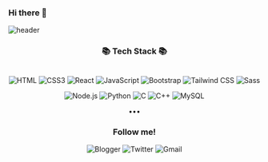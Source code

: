### Hi there 👋

![header](https://capsule-render.vercel.app/api?type=waving&color=auto&height=300&section=header&text=Minju%20Moon&fontSize=90)
<div align="center">
  

  
  
### 📚 Tech Stack 📚 
<br>
<img alt="HTML" src ="https://img.shields.io/badge/HTML-E34F26.svg?&style=for-the-badge&logo=HTML5&logoColor=white"/> <img alt="CSS3" src ="https://img.shields.io/badge/CSS-1572B6.svg?&style=for-the-badge&logo=CSS3&logoColor=white"/> <img alt="React" src ="https://img.shields.io/badge/React-61DAFB.svg?&style=for-the-badge&logo=React&logoColor=white"/> <img alt="JavaScript" src ="https://img.shields.io/badge/JavaScript-F7DF1E.svg?&style=for-the-badge&logo=JavaScript&logoColor=white"/> <img alt="Bootstrap" src ="https://img.shields.io/badge/Bootstrap-7952B3.svg?&style=for-the-badge&logo=Bootstrap&logoColor=white"/> <img alt="Tailwind CSS" src ="https://img.shields.io/badge/Tailwind-06B6D4.svg?&style=for-the-badge&logo=Tailwind CSS&logoColor=white"/> <img alt="Sass" src ="https://img.shields.io/badge/Sass-CC6699.svg?&style=for-the-badge&logo=Sass&logoColor=white"/>

<img alt="Node.js" src ="https://img.shields.io/badge/Node.js-339933.svg?&style=for-the-badge&logo=Node.js&logoColor=white"/> <img alt="Python" src ="https://img.shields.io/badge/Python-3776AB.svg?&style=for-the-badge&logo=Python&logoColor=white"/> <img alt="C" src ="https://img.shields.io/badge/C-A8B9CC.svg?&style=for-the-badge&logo=C&logoColor=white"/> <img alt="C++" src ="https://img.shields.io/badge/C++-00599C.svg?&style=for-the-badge&logo=C++&logoColor=white"/> <img alt="MySQL" src ="https://img.shields.io/badge/MySQL-4479A1.svg?&style=for-the-badge&logo=MySQL&logoColor=white"/> 
  
  •••
  ### Follow me!
  <img alt="Blogger" src ="https://img.shields.io/badge/Tech Blog-FF5722.svg?&style=for-the-badge&logo=Blogger&logoColor=white&link=https://mandelina-code.tistory.com/"> 
   <img alt="Twitter" src ="https://img.shields.io/badge/Twitter-1DA1F2.svg?&style=for-the-badge&logo=Twitter&logoColor=white&link=https://twitter.com/minju_moon?t=6G3lJFaiyfES4z0mgSVPkw&s=09"> 
   <img alt="Gmail" src ="https://img.shields.io/badge/Gmail-EA4335.svg?&style=for-the-badge&logo=Gmail&logoColor=white&link="mmj9908@gmail.com"> 
 
  
</div>



<!-- - 🔭 I’m currently working on ... -->

<!-- - 👯 I’m looking to collaborate on ... -->
<!-- - 🤔 I’m looking for help with ... -->
<!-- - 💬 Ask me about ... -->
<!-- - 📫 How to reach me: ... -->
<!-- - 😄 Pronouns: ... -->
<!-- - ⚡ Fun fact: ... -->
